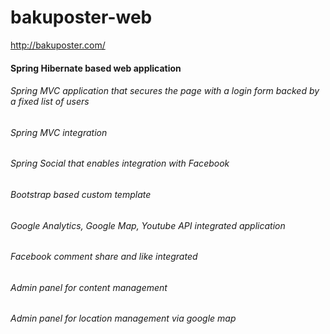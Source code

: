 # bakuposter-web
http://bakuposter.com/
#### Spring Hibernate based web application

###### Spring MVC application that secures the page with a login form backed by a fixed list of users
###### Spring MVC integration
###### Spring Social that enables integration with Facebook
###### Bootstrap based custom template
###### Google Analytics, Google Map, Youtube API integrated application
###### Facebook comment share and like integrated
###### Admin panel for content management
###### Admin panel for location management via google map
 
